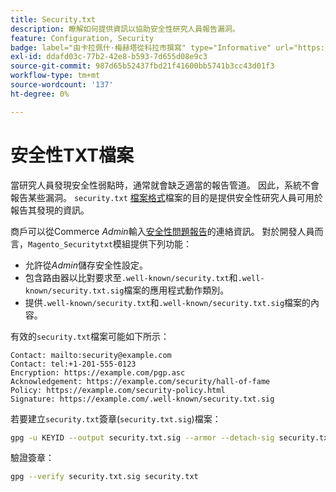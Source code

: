 ```yaml
---
title: Security.txt
description: 瞭解如何提供資訊以協助安全性研究人員報告漏洞。
feature: Configuration, Security
badge: label="由卡拉佩什·梅赫塔從科拉市撰寫" type="Informative" url="https://solutionpartners.adobe.com/s/directory/detail/corra" tooltip="卡比什梅塔"
exl-id: ddafd03c-77b2-42e8-b593-7d655d08e9c3
source-git-commit: 987d65b52437fbd21f41600bb5741b3cc43d01f3
workflow-type: tm+mt
source-wordcount: '137'
ht-degree: 0%

---
```


# 安全性TXT檔案

當研究人員發現安全性弱點時，通常就會缺乏適當的報告管道。 因此，系統不會報告某些漏洞。 `security.txt` [檔案格式](https://datatracker.ietf.org/doc/html/draft-foudil-securitytxt-09)檔案的目的是提供安全性研究人員可用於報告其發現的資訊。

商戶可以從Commerce _Admin_&#x200B;輸入[安全性問題報告](https://experienceleague.adobe.com/en/docs/commerce-admin/systems/security/security-issue-reporting)的連絡資訊。 對於開發人員而言，`Magento_Securitytxt`模組提供下列功能：

- 允許從&#x200B;_Admin_&#x200B;儲存安全性設定。
- 包含路由器以比對要求至`.well-known/security.txt`和`.well-known/security.txt.sig`檔案的應用程式動作類別。
- 提供`.well-known/security.txt`和`.well-known/security.txt.sig`檔案的內容。

有效的`security.txt`檔案可能如下所示：

```text
Contact: mailto:security@example.com
Contact: tel:+1-201-555-0123
Encryption: https://example.com/pgp.asc
Acknowledgement: https://example.com/security/hall-of-fame
Policy: https://example.com/security-policy.html
Signature: https://example.com/.well-known/security.txt.sig
```

若要建立`security.txt`簽章(`security.txt.sig`)檔案：

```bash
gpg -u KEYID --output security.txt.sig --armor --detach-sig security.txt
```

驗證簽章：

```bash
gpg --verify security.txt.sig security.txt
```
